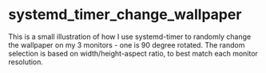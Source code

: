 # systemd_timer_change_wallpaper
This is a small illustration of how I use systemd-timer to randomly change the wallpaper on my 3 monitors - one is 90 degree rotated. The random selection is based on width/height-aspect ratio, to best match each monitor resolution.
